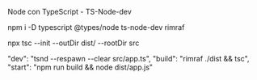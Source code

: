 Node con TypeScript - TS-Node-dev

npm i -D typescript @types/node ts-node-dev rimraf

npx tsc --init --outDir dist/ --rootDir src

"dev": "tsnd --respawn --clear src/app.ts",
"build": "rimraf ./dist && tsc",
"start": "npm run build && node dist/app.js"
